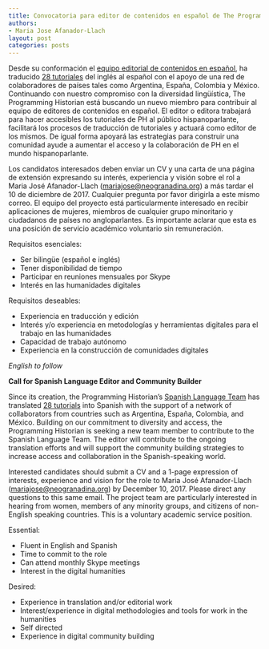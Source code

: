 ```yaml
---
title: Convocatoria para editor de contenidos en español de The Programming Historian 
authors:
- Maria Jose Afanador-Llach
layout: post
categories: posts
---
```


Desde su conformación el [equipo editorial de contenidos en español](https://programminghistorian.org/posts/announcing-new-team-spanish-language-editors), ha traducido [28 tutoriales](https://programminghistorian.org/es/lecciones/) del inglés al español con el apoyo de una red de colaboradores de países tales como Argentina, España, Colombia y México. Continuando con nuestro compromiso con la diversidad lingüística, The Programming Historian está buscando un nuevo miembro para contribuir al equipo de editores de contenidos en español. El editor o editora trabajará para hacer accesibles los tutoriales de PH al público hispanoparlante, facilitará los procesos de traducción de tutoriales y actuará como editor de los mismos. De igual forma apoyará las estrategias para construir una comunidad ayude a aumentar el acceso y la colaboración de PH en el mundo hispanoparlante. 

Los candidatos interesados deben enviar un CV y una carta de una página de extensión expresando su interés, experiencia y visión sobre el rol a Maria José Afanador-Llach (<mariajose@neogranadina.org>) a más tardar el 10 de diciembre de 2017. Cualquier pregunta por favor dirigirla a este mismo correo. El equipo del proyecto está particularmente interesado en recibir aplicaciones de mujeres, miembros de cualquier grupo minoritario y ciudadanos de países no angloparlantes. Es importante aclarar que esta es una posición de servicio académico voluntario sin remuneración.    

Requisitos esenciales:
* Ser bilingüe (español e inglés)
* Tener disponibilidad de tiempo
* Participar en reuniones mensuales por Skype
* Interés en las humanidades digitales

Requisitos deseables: 
* Experiencia en traducción y edición
* Interés y/o experiencia en metodologías y herramientas digitales para el trabajo en las humanidades
* Capacidad de trabajo autónomo
* Experiencia en la construcción de comunidades digitales 


*English to follow* 

**Call for Spanish Language Editor and Community Builder** 

Since its creation, the Programming Historian’s [Spanish Language Team](https://programminghistorian.org/posts/announcing-new-team-spanish-language-editors) has translated [28 tutorials](https://programminghistorian.org/lessons/) into Spanish with the support of a network of collaborators from countries such as Argentina, España, Colombia, and México. Building on our commitment to diversity and access, the Programming Historian is seeking a new team member to contribute to the Spanish Language Team. The editor will contribute to the ongoing translation efforts and will support the community building strategies to increase access and collaboration in the Spanish-speaking world. 

Interested candidates should submit a CV and a 1-page expression of interests, experience and vision for the role to Maria José Afanador-Llach (<mariajose@neogranadina.org>) by December 10, 2017. Please direct any questions to this same email. The project team are particularly interested in hearing from women, members of any minority groups, and citizens of non-English speaking countries. This is a voluntary academic service position.

Essential: 
* Fluent in English and Spanish
* Time to commit to the role
* Can attend monthly Skype meetings
* Interest in the digital humanities

Desired:
* Experience in translation and/or editorial work
* Interest/experience in digital methodologies and tools for work in the humanities
* Self directed
* Experience in digital community building

